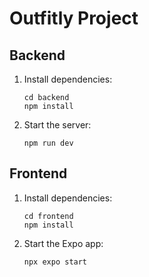 # Outfitly Project

## Backend

1. Install dependencies:
	```
	cd backend
	npm install
	```

2. Start the server:
	```
	npm run dev
	```

## Frontend

1. Install dependencies:
	```
	cd frontend
	npm install
	```

2. Start the Expo app:
	```
	npx expo start
	```
